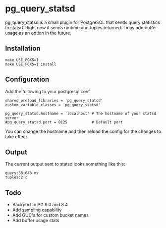 pg_query_statsd
===============

pg_query_statsd is a small plugin for PostgreSQL that sends query statistics to statsd. Right now it sends runtime and tuples returned. I may add buffer usage as an option in the future.

Installation
------------

    make USE_PGXS=1
    make USE_PGXS=1 install

Configuration
-------------

Add the following to your postgresql.conf

    shared_preload_libraries = 'pg_query_statsd'
    custom_variable_classes = 'pg_query_statsd'
    
    pg_query_statsd.hostname = 'localhost' # The hostname of your statsd server
    #pg_query_statsd.port = 8125           # Default port

You can change the hostname and then reload the config for the changes to take effect.

Output
------

The current output sent to statsd looks something like this:

    query:38.643|ms
    tuples:2|c

Todo
----

 * Backport to PG 9.0 and 8.4
 * Add sampling capability
 * Add GUC's for custom bucket names
 * Add buffer usage stats
